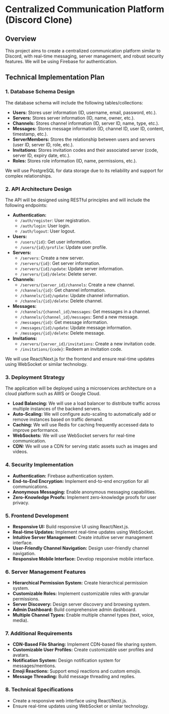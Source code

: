 # Centralized Communication Platform (Discord Clone)

## Overview

This project aims to create a centralized communication platform similar to Discord, with real-time messaging, server management, and robust security features. We will be using Firebase for authentication.

## Technical Implementation Plan

### 1. Database Schema Design

The database schema will include the following tables/collections:

*   **Users:** Stores user information (ID, username, email, password, etc.).
*   **Servers:** Stores server information (ID, name, owner, etc.).
*   **Channels:** Stores channel information (ID, server ID, name, type, etc.).
*   **Messages:** Stores message information (ID, channel ID, user ID, content, timestamp, etc.).
*   **ServerMembers:** Stores the relationship between users and servers (user ID, server ID, role, etc.).
*   **Invitations:** Stores invitation codes and their associated server (code, server ID, expiry date, etc.).
*   **Roles:** Stores role information (ID, name, permissions, etc.).

We will use PostgreSQL for data storage due to its reliability and support for complex relationships.

### 2. API Architecture Design

The API will be designed using RESTful principles and will include the following endpoints:

*   **Authentication:**
    *   `/auth/register`: User registration.
    *   `/auth/login`: User login.
    *   `/auth/logout`: User logout.
*   **Users:**
    *   `/users/{id}`: Get user information.
    *   `/users/{id}/profile`: Update user profile.
*   **Servers:**
    *   `/servers`: Create a new server.
    *   `/servers/{id}`: Get server information.
    *   `/servers/{id}/update`: Update server information.
    *   `/servers/{id}/delete`: Delete server.
*   **Channels:**
    *   `/servers/{server_id}/channels`: Create a new channel.
    *   `/channels/{id}`: Get channel information.
    *   `/channels/{id}/update`: Update channel information.
    *   `/channels/{id}/delete`: Delete channel.
*   **Messages:**
    *   `/channels/{channel_id}/messages`: Get messages in a channel.
    *   `/channels/{channel_id}/messages`: Send a new message.
    *   `/messages/{id}`: Get message information.
    *   `/messages/{id}/update`: Update message information.
    *   `/messages/{id}/delete`: Delete message.
*   **Invitations:**
    *   `/servers/{server_id}/invitations`: Create a new invitation code.
    *   `/invitations/{code}`: Redeem an invitation code.

We will use React/Next.js for the frontend and ensure real-time updates using WebSocket or similar technology.

### 3. Deployment Strategy

The application will be deployed using a microservices architecture on a cloud platform such as AWS or Google Cloud.

*   **Load Balancing:** We will use a load balancer to distribute traffic across multiple instances of the backend servers.
*   **Auto-Scaling:** We will configure auto-scaling to automatically add or remove instances based on traffic demand.
*   **Caching:** We will use Redis for caching frequently accessed data to improve performance.
*   **WebSockets:** We will use WebSocket servers for real-time communication.
*   **CDN:** We will use a CDN for serving static assets such as images and videos.

### 4. Security Implementation

*   **Authentication:** Firebase authentication system.
*   **End-to-End Encryption:** Implement end-to-end encryption for all communications.
*   **Anonymous Messaging:** Enable anonymous messaging capabilities.
*   **Zero-Knowledge Proofs:** Implement zero-knowledge proofs for user privacy.

### 5. Frontend Development

*   **Responsive UI:** Build responsive UI using React/Next.js.
*   **Real-time Updates:** Implement real-time updates using WebSocket.
*   **Intuitive Server Management:** Create intuitive server management interface.
*   **User-Friendly Channel Navigation:** Design user-friendly channel navigation.
*   **Responsive Mobile Interface:** Develop responsive mobile interface.

### 6. Server Management Features

*   **Hierarchical Permission System:** Create hierarchical permission system.
*   **Customizable Roles:** Implement customizable roles with granular permissions.
*   **Server Discovery:** Design server discovery and browsing system.
*   **Admin Dashboard:** Build comprehensive admin dashboard.
*   **Multiple Channel Types:** Enable multiple channel types (text, voice, media).

### 7. Additional Requirements

*   **CDN-Based File Sharing:** Implement CDN-based file sharing system.
*   **Customizable User Profiles:** Create customizable user profiles and avatars.
*   **Notification System:** Design notification system for messages/mentions.
*   **Emoji Reactions:** Support emoji reactions and custom emojis.
*   **Message Threading:** Build message threading and replies.

### 8. Technical Specifications

*   Create a responsive web interface using React/Next.js.
*   Ensure real-time updates using WebSocket or similar technology.
